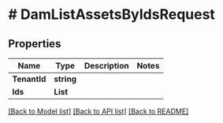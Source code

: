 # # DamListAssetsByIdsRequest


## Properties 


Name | Type | Description | Notes
------------ | ------------- | ------------- | -------------
**TenantId**| **string** |   |
**Ids**| **List<string>** |   |


[[Back to Model list]](../../README.md#models) [[Back to API list]](../../README.md#endpoints) [[Back to README]](../../README.md)


